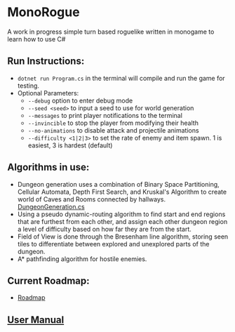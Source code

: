 # MonoRogue
A work in progress simple turn based roguelike written in monogame to learn how to use C#

## Run Instructions:
 - `dotnet run Program.cs` in the terminal will compile and run the game for testing.
 - Optional Parameters:
    - `--debug` option to enter debug mode
    - `--seed <seed>` to input a seed to use for world generation
    - `--messages` to print player notifications to the terminal
    - `--invincible` to stop the player from modifying their health
    - `--no-animations` to disable attack and projectile animations
    - `--difficulty <1|2|3>` to set the rate of enemy and item spawn. 1 is easiest, 3 is hardest (default)

## Algorithms in use:
 - Dungeon generation uses a combination of Binary Space Partitioning, Cellular Automata, Depth First Search, and Kruskal's Algorithm to create world of Caves and Rooms connected by hallways. [DungeonGeneration.cs](World/DungeonGeneration.cs)
 - Using a pseudo dynamic-routing algorithm to find start and end regions that are furthest from each other, and assign each other dungeon region a level of difficulty based on how far they are from the start.
 - Field of View is done through the Bresenham line algorithm, storing seen tiles to differentiate between explored and unexplored parts of the dungeon.
 - A* pathfinding algorithm for hostile enemies.

## Current Roadmap:
 - [Roadmap](Roadmap.md)

## [User Manual](UserManual.md)
